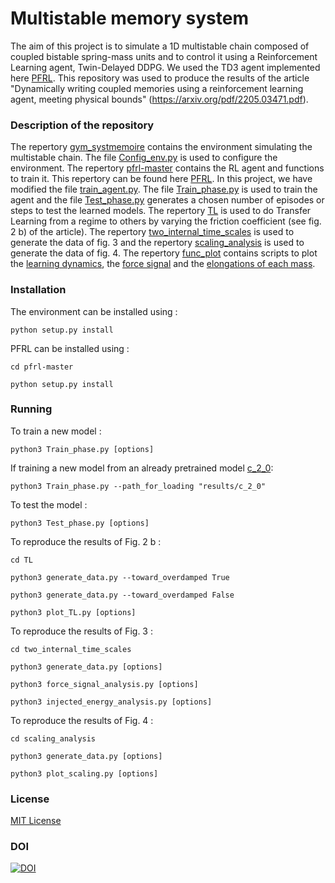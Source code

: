 # Multistable memory system

The aim of this project is to simulate a 1D multistable chain composed of coupled bistable spring-mass units and to control
it using a Reinforcement Learning agent, Twin-Delayed DDPG. We used the TD3 agent implemented here [PFRL](https://github.com/pfnet/pfrl).
This repository was used to produce the results of the article "Dynamically writing coupled memories using a reinforcement learning agent, meeting physical bounds" (https://arxiv.org/pdf/2205.03471.pdf).

### Description of the repository

The repertory [gym_systmemoire](gym_systmemoire) contains the environment simulating the multistable chain. 
The file [Config_env.py](Config_env.py) is used to configure the environment.
The repertory [pfrl-master](pfrl-master) contains the RL agent and functions to train it. This repertory can be found here [PFRL](https://github.com/pfnet/pfrl).
In this project, we have modified the file [train_agent.py](pfrl-master/pfrl/experiments/train_agent.py).
The file [Train_phase.py](Train_phase.py) is used to train the agent and the file [Test_phase.py](Test_phase.py) generates a chosen number of episodes or steps to test 
the learned models. 
The repertory [TL](TL) is used to do Transfer Learning from a regime to others by varying the friction coefficient (see fig. 2 b) of the article).
The repertory [two_internal_time_scales](two_internal_time_scales) is used to generate the data of fig. 3 and the repertory [scaling_analysis](scaling_analysis) is used to generate the 
data of fig. 4.
The repertory [func_plot](func_plot) contains scripts to plot the [learning dynamics](func_plot/plot_success_rate.py), the [force signal](func_plot/plot_force_signal.py)
and the [elongations of each mass](func_plot/plot_elongation.py).


### Installation

The environment can be installed using :

`python setup.py install`

PFRL can be installed using :

`cd pfrl-master`

`python setup.py install`

### Running

To train a new model :

`python3 Train_phase.py [options]`

If training a new model from an already pretrained model [c_2_0](results/c_2_0): 

`python3 Train_phase.py --path_for_loading "results/c_2_0"`

To test the model : 

`python3 Test_phase.py [options]`

To reproduce the results of Fig. 2 b : 

`cd TL`

`python3 generate_data.py --toward_overdamped True`

`python3 generate_data.py --toward_overdamped False`

`python3 plot_TL.py [options]`

To reproduce the results of Fig. 3 : 

`cd two_internal_time_scales`

`python3 generate_data.py [options]`

`python3 force_signal_analysis.py [options]`

`python3 injected_energy_analysis.py [options]`

To reproduce the results of Fig. 4 :

`cd scaling_analysis`

`python3 generate_data.py [options]`

`python3 plot_scaling.py [options]`

### License

[MIT License](LICENSE)

### DOI 

[![DOI](https://zenodo.org/badge/485346961.svg)](https://zenodo.org/badge/latestdoi/485346961)

